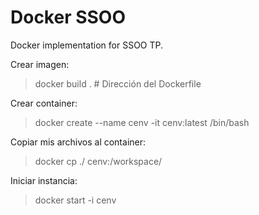 # Docker SSOO

Docker implementation for SSOO TP.

Crear imagen:

> docker build . # Dirección del Dockerfile

Crear container:

> docker create --name cenv -it cenv:latest /bin/bash

Copiar mis archivos al container:

> docker cp ./ cenv:/workspace/

Iniciar instancia:

> docker start -i cenv